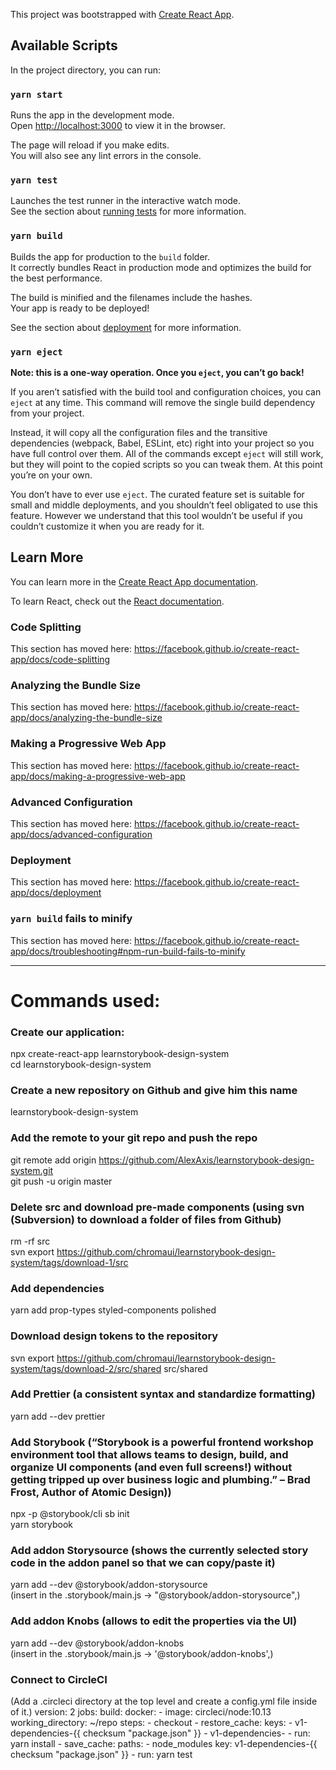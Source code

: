 This project was bootstrapped with [Create React App](https://github.com/facebook/create-react-app).

## Available Scripts

In the project directory, you can run:

### `yarn start`

Runs the app in the development mode.<br />
Open [http://localhost:3000](http://localhost:3000) to view it in the browser.

The page will reload if you make edits.<br />
You will also see any lint errors in the console.

### `yarn test`

Launches the test runner in the interactive watch mode.<br />
See the section about [running tests](https://facebook.github.io/create-react-app/docs/running-tests) for more information.

### `yarn build`

Builds the app for production to the `build` folder.<br />
It correctly bundles React in production mode and optimizes the build for the best performance.

The build is minified and the filenames include the hashes.<br />
Your app is ready to be deployed!

See the section about [deployment](https://facebook.github.io/create-react-app/docs/deployment) for more information.

### `yarn eject`

**Note: this is a one-way operation. Once you `eject`, you can’t go back!**

If you aren’t satisfied with the build tool and configuration choices, you can `eject` at any time. This command will remove the single build dependency from your project.

Instead, it will copy all the configuration files and the transitive dependencies (webpack, Babel, ESLint, etc) right into your project so you have full control over them. All of the commands except `eject` will still work, but they will point to the copied scripts so you can tweak them. At this point you’re on your own.

You don’t have to ever use `eject`. The curated feature set is suitable for small and middle deployments, and you shouldn’t feel obligated to use this feature. However we understand that this tool wouldn’t be useful if you couldn’t customize it when you are ready for it.

## Learn More

You can learn more in the [Create React App documentation](https://facebook.github.io/create-react-app/docs/getting-started).

To learn React, check out the [React documentation](https://reactjs.org/).

### Code Splitting

This section has moved here: https://facebook.github.io/create-react-app/docs/code-splitting

### Analyzing the Bundle Size

This section has moved here: https://facebook.github.io/create-react-app/docs/analyzing-the-bundle-size

### Making a Progressive Web App

This section has moved here: https://facebook.github.io/create-react-app/docs/making-a-progressive-web-app

### Advanced Configuration

This section has moved here: https://facebook.github.io/create-react-app/docs/advanced-configuration

### Deployment

This section has moved here: https://facebook.github.io/create-react-app/docs/deployment

### `yarn build` fails to minify

This section has moved here: https://facebook.github.io/create-react-app/docs/troubleshooting#npm-run-build-fails-to-minify

---

# Commands used:

### Create our application:

npx create-react-app learnstorybook-design-system<br/>
cd learnstorybook-design-system

### Create a new repository on Github and give him this name

learnstorybook-design-system

### Add the remote to your git repo and push the repo

git remote add origin https://github.com/AlexAxis/learnstorybook-design-system.git<br/>
git push -u origin master

### Delete src and download pre-made components (using svn (Subversion) to download a folder of files from Github)

rm -rf src<br/>
svn export https://github.com/chromaui/learnstorybook-design-system/tags/download-1/src

### Add dependencies

yarn add prop-types styled-components polished

### Download design tokens to the repository

svn export https://github.com/chromaui/learnstorybook-design-system/tags/download-2/src/shared src/shared

### Add Prettier (a consistent syntax and standardize formatting)

yarn add --dev prettier

### Add Storybook (“Storybook is a powerful frontend workshop environment tool that allows teams to design, build, and organize UI components (and even full screens!) without getting tripped up over business logic and plumbing.” – Brad Frost, Author of Atomic Design))

npx -p @storybook/cli sb init<br/>
yarn storybook

### Add addon Storysource (shows the currently selected story code in the addon panel so that we can copy/paste it)

yarn add --dev @storybook/addon-storysource<br/>
(insert in the .storybook/main.js -> "@storybook/addon-storysource",)

### Add addon Knobs (allows to edit the properties via the UI)

yarn add --dev @storybook/addon-knobs<br/>
(insert in the .storybook/main.js -> '@storybook/addon-knobs',)

### Connect to CircleCI

(Add a .circleci directory at the top level and create a config.yml file inside of it.)
version: 2
jobs:
build:
docker: - image: circleci/node:10.13
working_directory: ~/repo
steps: - checkout - restore_cache:
keys: - v1-dependencies-{{ checksum "package.json" }} - v1-dependencies- - run: yarn install - save_cache:
paths: - node_modules
key: v1-dependencies-{{ checksum "package.json" }} - run: yarn test
